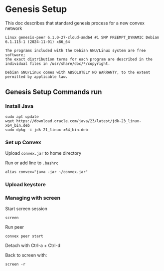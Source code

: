 # Genesis Setup

This doc describes that standard genesis process for a new convex network

 



```
Linux genesis-peer 6.1.0-27-cloud-amd64 #1 SMP PREEMPT_DYNAMIC Debian 6.1.115-1 (2024-11-01) x86_64

The programs included with the Debian GNU/Linux system are free software;
the exact distribution terms for each program are described in the
individual files in /usr/share/doc/*/copyright.

Debian GNU/Linux comes with ABSOLUTELY NO WARRANTY, to the extent
permitted by applicable law.
```

## Genesis Setup Commands run

### Install Java

```
sudo apt update
wget https://download.oracle.com/java/23/latest/jdk-23_linux-x64_bin.deb
sudo dpkg -i jdk-21_linux-x64_bin.deb
```

### Set up Convex

Upload `convex.jar` to home directory

Run or add line to `.bashrc`

```
alias convex="java -jar ~/convex.jar"
```

### Upload keystore




### Managing with screen

Start screen session

```
screen
```

Run peer

```
convex peer start
```

Detach with Ctrl-a + Ctrl-d 

Back to screen with:

```
screen -r
```